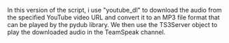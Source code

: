 In this version of the script, i use "youtube_dl" to download the audio from the specified YouTube video URL and convert it to an MP3 file format that can be played by the pydub library. We then use the TS3Server object to play the downloaded audio in the TeamSpeak channel.





